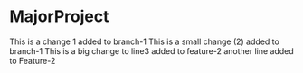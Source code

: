 # MajorProject
This is a change 1 added to branch-1
This is a small change (2) added to branch-1
This is a big change to line3 added to feature-2
another line added to Feature-2